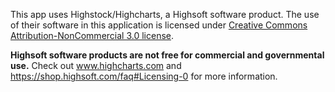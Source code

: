 This app uses Highstock/Highcharts, a Highsoft software product. 
The use of their software in this application is licensed under [Creative Commons Attribution-NonCommercial 3.0 license](https://creativecommons.org/licenses/by-nc/3.0/).  
  
**Highsoft software products are not free for commercial and governmental use.** 
Check out www.highcharts.com and https://shop.highsoft.com/faq#Licensing-0 for more information.
